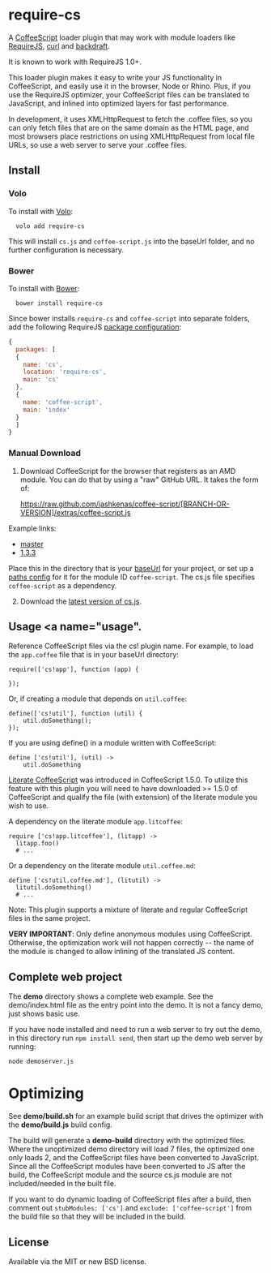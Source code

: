 # require-cs

A [CoffeeScript](http://jashkenas.github.com/coffee-script/) loader plugin
that may work with module loaders like [RequireJS](http://requirejs.org),
[curl](https://github.com/unscriptable/curl) and
[backdraft](http://bdframework.org/bdLoad/docs/bdLoad-tutorial/bdLoad-tutorial.html).

It is known to work with RequireJS 1.0+.

This loader plugin makes it easy to write your JS functionality in CoffeeScript,
and easily use it in the browser, Node or Rhino. Plus, if you use the RequireJS
optimizer, your CoffeeScript files can be translated to JavaScript, and inlined
into optimized layers for fast performance.

In development, it uses XMLHttpRequest to fetch the .coffee files, so you can only
fetch files that are on the same domain as the HTML page, and most browsers place
restrictions on using XMLHttpRequest from local file URLs, so use a web server to
serve your .coffee files.

## Install <a name="install"></a>

### Volo

To install with [Volo](http://volojs.org):

```
  volo add require-cs
```

This will install `cs.js` and `coffee-script.js` into the baseUrl folder, and no further configuration is necessary.

### Bower

To install with [Bower](http://bower.io/):

```
  bower install require-cs
```

Since bower installs `require-cs` and `coffee-script` into separate folders, add the following RequireJS [package configuration](http://requirejs.org/docs/api.html#packages):

```javascript
{
  packages: [
  {
    name: 'cs',
    location: 'require-cs',
    main: 'cs'
  },
  {
    name: 'coffee-script',
    main: 'index'
  }
  ]
}
```

### Manual Download

1) Download CoffeeScript for the browser that registers as an AMD module. You
can do that by using a "raw" GitHub URL. It takes the form of:

    https://raw.github.com/jashkenas/coffee-script/[BRANCH-OR-VERSION]/extras/coffee-script.js

Example links:

* [master](https://raw.github.com/jashkenas/coffee-script/master/extras/coffee-script.js)
* [1.3.3](https://raw.github.com/jashkenas/coffee-script/1.3.3/extras/coffee-script.js)

Place this in the directory that is your
[baseUrl](http://requirejs.org/docs/api.html#config-baseUrl) for your project,
or set up a [paths config](http://requirejs.org/docs/api.html#config-paths)
for it for the module ID `coffee-script`. The cs.js file specifies `coffee-script`
as a dependency.

2) Download the [latest version of cs.js](https://raw.github.com/jrburke/require-cs/latest/cs.js).

## Usage <a name="usage".</a>

Reference CoffeeScript files via the cs! plugin name. For example, to load
the `app.coffee` file that is in your baseUrl directory:

    require(['cs!app'], function (app) {

    });

Or, if creating a module that depends on `util.coffee`:

    define(['cs!util'], function (util) {
        util.doSomething();
    });

If you are using define() in a module written with CoffeeScript:

    define ['cs!util'], (util) ->
        util.doSomething

[Literate CoffeeScript](http://coffeescript.org/#literate) was introduced in CoffeeScript 1.5.0.
To utilize this feature with this plugin you will need to have downloaded >= 1.5.0
of CoffeeScript and qualify the file (with extension) of the literate module you wish to use.

A dependency on the literate module `app.litcoffee`:

    require ['cs!app.litcoffee'], (litapp) ->
      litapp.foo()
      # ...

Or a dependency on the literate module `util.coffee.md`:

    define ['cs!util.coffee.md'], (litutil) ->
      litutil.doSomething()
      # ...

Note: This plugin supports a mixture of literate and regular CoffeeScript files in the
same project.

**VERY IMPORTANT**: Only define anonymous modules using CoffeeScript. Otherwise,
the optimization work will not happen correctly -- the name of the module is changed
to allow inlining of the translated JS content.

## Complete web project <a name="demo"></a>

The **demo** directory shows a complete web example. See the demo/index.html file
as the entry point into the demo. It is not a fancy demo, just shows basic use.

If you have node installed and need to run a web server to try out the demo,
in this directory run `npm install send`, then start up the demo web server
by running:

    node demoserver.js

# Optimizing <a name="optimizing"></a>

See **demo/build.sh** for an example build script that drives the optimizer with
the **demo/build.js** build config.

The build will generate a **demo-build** directory with the optimized files. Where
the unoptimized demo directory will load 7 files, the optimized one only loads 2,
and the CoffeeScript files have been converted to JavaScript. Since all the CoffeeScript
modules have been converted to JS after the build, the CoffeeScript module and
the source cs.js module are not included/needed in the built file.

If you want to do dynamic loading of CoffeeScript files after a build, then
comment out `stubModules: ['cs']` and `exclude: ['coffee-script']` from the build
file so that they will be included in the build.

## License <a name="license"></a>

Available via the MIT or new BSD license.
